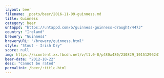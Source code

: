 ```yaml
---
layout: beer
filename: _posts/beer/2016-11-09-guinness.md
title: Guinness
category: beer
untappd: "https://untappd.com/b/guinness-guinness-draught/4473"
country: "Ireland"
brewery: "Guinness"
breweryURL: "/brewery/guinness.html"
style: "Stout - Irish Dry"
score: null
img: https://scontent.xx.fbcdn.net/v/t1.0-0/p480x480/230829_10151296241408745_792356720_n.jpg?_nc_cat=104&_nc_ht=scontent.xx&oh=61250cdf84f335adaad39671dbaabcc9&oe=5D3332C4
beer-date: "2012-10-22"
desc: "Cannot be rated"
permalink: /beer/:title.html
---
```

